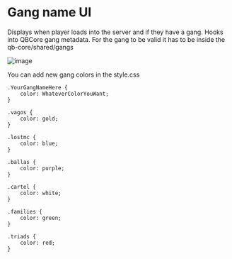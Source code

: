 
# Gang name UI
Displays when player loads into the server and if they have a gang.
Hooks into QBCore gang metadata.
For the gang to be valid it has to be inside the qb-core/shared/gangs

![image](https://user-images.githubusercontent.com/7463741/187529393-0f2fd21b-f2c4-46fa-a42c-2334ec2d8334.png)


You can add new gang colors in the style.css

```
.YourGangNameHere {
    color: WhateverColorYouWant;
}

.vagos {
    color: gold;
}

.lostmc {
    color: blue;
}

.ballas {
    color: purple;
}

.cartel {
    color: white;
}

.families {
    color: green;
}

.triads {
    color: red;
}
```
